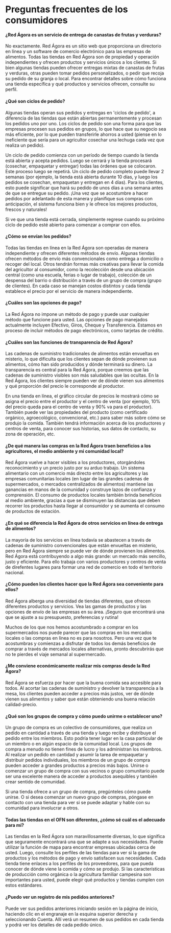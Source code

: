 # Preguntas frecuentes de los consumidores

#### ¿Red Ágora es un servicio de entrega de canastas de frutas y verduras?

No exactamente. Red Ágora es un sitio web que proporciona un directorio en línea y un software de comercio electrónico para las empresas de alimentos. Todas las tiendas en Red Ágora son de propiedad y operación independientes y ofrecen productos y servicios únicos a los clientes. Si bien algunas tiendas pueden ofrecer entregas mixtas de canastas de frutas y verduras, otras pueden tomar pedidos personalizados, o pedir que recoja su pedido de su granja o local. Para encontrar detalles sobre cómo funciona una tienda específica y qué productos y servicios ofrecen, consulte su perfil.

#### ¿Qué son ciclos de pedido?

Algunas tiendas operan sus pedidos y entregas en 'ciclos de pedido', a diferencia de las tiendas que están abiertas permanentemente y procesan los pedidos uno por uno. Los ciclos de pedido son una forma para que las empresas procesen sus pedidos en grupos, lo que hace que su negocio sea más eficiente, por lo que pueden transferirle ahorros a usted \(piense en lo ineficiente que sería para un agricultor cosechar una lechuga cada vez que realiza un pedido\).

Un ciclo de pedido comienza con un período de tiempo cuando la tienda está abierta y acepta pedidos. Luego se cerrará y la tienda procesará \(cosechar, empaquetar y entregar\) todas las órdenes que se colocaron. Este proceso luego se repetirá. Un ciclo de pedido completo puede llevar 2 semanas \(por ejemplo, la tienda está abierta durante 10 días, y luego los pedidos se cosechan, empaquetan y entregan en 4 días\). Para los clientes, esto puede significar que hará su pedido de unos días a una semana antes de que se entregue su pedido. ¡Una vez que se acostumbre a hacer pedidos por adelantado de esta manera y planifique sus compras con anticipación, el sistema funciona bien y le ofrece los mejores productos, frescos y naturales!

Si ve que una tienda está cerrada, simplemente regrese cuando su próximo ciclo de pedido esté abierto para comenzar a comprar con ellos.

#### ¿Cómo se envían los pedidos?

Todas las tiendas en línea en la Red Ágora son operadas de manera independiente y ofrecen diferentes métodos de envío. Algunas tiendas ofrecen métodos de envío más convencionales como entrega a domicilio o recoger del local. Otros tendrán formas más creativas para llevar la comida del agricultor al consumidor, como la recolección desde una ubicación central (como una escuela, ferias o lugar de trabajo), colección de un despensa del barrio o distribución a través de un grupo de compra (grupo de clientes). En cada caso se manejan costos distintos y cada tienda establece el precio por el servicio de manera independiente.

#### ¿Cuáles son las opciones de pago?

La Red Ágora no impone un método de pago y puede usar cualquier método que funcione para usted. Las opciones de pago manejados actualmente incluyen Efectivo, Giros, Cheque y Transferencia. Estamos en proceso de incluir métodos de pago electrónicos, como tarjetas de crédito.

#### ¿Cuáles son las funciones de transparencia de Red Ágora?

Las cadenas de suministro tradicionales de alimentos están envueltas en misterio, lo que dificulta que los clientes sepan de dónde provienen sus alimentos, cómo han sido producidos y dónde terminará su dinero. La transparencia es central para la Red Ágora, porque creemos que las cadenas de suministro visibles son más saludables que las ocultas. En la Red Ágora, los clientes siempre pueden ver de dónde vienen sus alimentos y qué proporción del precio le corresponde al productor.

En una tienda en línea, el gráfico circular de precios le mostrará cómo se asigna el precio entre el productor y el centro de venta (por ejemplo, 10% del precio queda para el centro de venta y 90% va para el productor). También puede ver las propiedades del producto \(como certificado orgánico, agroecológico, convencional, etc.) para saber más sobre cómo se produjo la comida. También tendrá información acerca de los productores y centros de venta, para conocer sus historias, sus datos de contacto, su zona de operación, etc.

#### ¿De qué manera las compras en la Red Ágora traen beneficios a los agricultores, el medio ambiente y mi comunidad local?

Red Ágora vuelve a hacer visibles a los productores, otorgándoles reconocimiento y un precio justo por su arduo trabajo. Un sistema alimentario con un comercio más directo entre los agricultores y las empresas comunitarias locales (en lugar de las grandes cadenas de supermercados, o mercados centralizados de alimentos) mantiene las ganancias en manos de la comunidad y construye lazos de confianza y comprensión. El consumo de productos locales también brinda beneficios al medio ambiente, gracias a que se disminuyen las distancias que deben recorrer los productos hasta llegar al consumidor y se aumenta el consumo de productos de estación.

#### ¿En qué se diferencia la Red Ágora de otros servicios en línea de entrega de alimentos?

La mayoría de los servicios en línea todavía se abastecen a través de cadenas de suministro convencionales que están envueltas en misterio, pero en Red Ágora siempre se puede ver de dónde provienen los alimentos. Red Ágora está contribuyendo a algo más grande: un mercado más sencillo, justo y eficiente. Para ello trabaja con varios productores y centros de venta de direfentes lugares para formar una red de comercio en todo el territorio nacional.

#### ¿Cómo pueden los clientes hacer que la Red Ágora sea conveniente para ellos?

Red Ágora alberga una diversidad de tiendas diferentes, que ofrecen diferentes productos y servicios. Vea las gamas de productos y las opciones de envío de las empresas en su área. ¡Seguro que encontrará una que se ajuste a su presupuesto, preferencias y rutina!

Muchos de los que nos hemos acostumbrado a comprar en los supermercados nos puede parecer que las compras en los mercados locales o las compras en línea no es para nosotros. Pero una vez que te acostumbras y comienzas a disfrutar de todos los demás beneficios de comprar a través de mercados locales alternativas, pronto descubrirás que no te pierdes el viaje semanal al supermercado.

#### ¿Me conviene económicamente realizar mis compras desde la Red Ágora?

Red Ágora se esfuerza por hacer que la buena comida sea accesible para todos. Al acortar las cadenas de suministro y devolver la transparencia a la mesa, los clientes pueden acceder a precios más justos, ver de dónde vienen sus alimentos y saber que están obteniendo una buena relación calidad-precio.

#### ¿Qué son los grupos de compra y cómo puedo unirme o establecer uno?

Un grupo de compra es un colectivo de consumidores, que realiza un pedido en cantidad a través de una tienda y luego recibe y distribuye el pedido entre los miembros. Esto podría tener lugar en la casa particular de un miembro o en algún espacio de la comunidad local. Los grupos de compra a menudo no tienen fines de lucro y los administran los miembros. Al realizar un pedido en cantidad y asumir la tarea de empaquetar y distribuir pedidos individuales, los miembros de un grupo de compra pueden acceder a grandes productos a precios más bajos. Unirse o comenzar un grupo de compra con sus vecinos o grupo comunitario puede ser una excelente manera de acceder a productos asequibles y también crear sentido de comunidad.

Si una tienda ofrece a un grupo de compra, pregúnteles cómo puede unirse. O si desea comenzar un nuevo grupo de compras, póngase en contacto con una tienda para ver si se puede adaptar y hable con su comunidad para involucrar a otros.

#### Todas las tiendas en el OFN son diferentes, ¿cómo sé cuál es el adecuado para mí?

Las tiendas en la Red Ágora son maravillosamente diversas, lo que significa que seguramente encontrará una que se adapte a sus necesidades. Puede utilizar la función de mapa para encontrar empresas ubicadas cerca de usted. Luego, consulte los perfiles de las tiendas para ver si la gama de productos y los métodos de pago y envío satisfacen sus necesidades. Cada tienda tiene enlaces a los perfiles de los proveedores, para que pueda conocer de dónde viene la comida y cómo se produjo. Si las características de producción como orgánica o la agricultura familiar campesina son importantes para usted, puede elegir qué productos y tiendas cumplen con estos estándares.

#### ¿Puedo ver un registro de mis pedidos anteriores?

Puede ver sus pedidos anteriores iniciando sesión en la página de inicio, haciendo clic en el engranaje en la esquina superior derecha y seleccionando Cuenta. Allí verá un resumen de sus pedidos en cada tienda y podrá ver los detalles de cada pedido único.